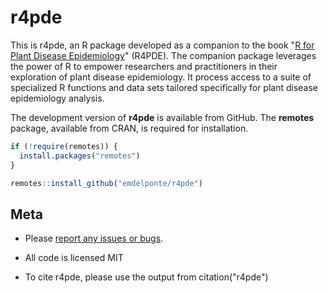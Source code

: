 # r4pde

This is r4pde, an R package developed as a companion to the book "[R for Plant Disease Epidemiology](https://r4pde.netlify.app/)" (R4PDE). The companion package leverages the power of R to empower researchers and practitioners in their exploration of plant disease epidemiology. It process access to a suite of specialized R functions and data sets tailored specifically for plant disease epidemiology analysis.

The development version of **r4pde** is available from GitHub. The **remotes** package, available from CRAN, is required for installation.

``` r
if (!require(remotes)) {
  install.packages("remotes")
}

remotes::install_github("emdelponte/r4pde")
```

## Meta

-   Please [report any issues or bugs](https://github.com/emdelponte/r4pde/issues).

-   All code is licensed MIT

-   To cite r4pde, please use the output from citation("r4pde")
